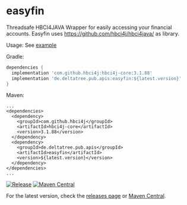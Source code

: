 # easyfin
Threadsafe HBCI4JAVA Wrapper for easily accessing your financial accounts. Easyfin uses https://github.com/hbci4j/hbci4java/ as library.

Usage:
See [example](https://github.com/deltatree/easyfin/blob/master/src/test/java/de/deltatree/pub/apis/easyfin/UsageExample.java)

Gradle:
```gradle
dependencies {
  implementation 'com.github.hbci4j:hbci4j-core:3.1.88'
  implementation 'de.deltatree.pub.apis:easyfin:${latest.version}'
}
```

Maven:
```maven
...
<dependencies>
  <dependency>
    <groupId>com.github.hbci4j</groupId>
    <artifactId>hbci4j-core</artifactId>
    <version>3.1.88</version>
  </dependency>
  <dependency>
    <groupId>de.deltatree.pub.apis</groupId>
    <artifactId>easyfin</artifactId>
    <version>${latest.version}</version>
  </dependency>
</dependencies>
...
```

[![Release](https://img.shields.io/github/v/release/deltatree/easyfin)](https://github.com/deltatree/easyfin/releases)
[![Maven Central](https://img.shields.io/maven-central/v/de.deltatree.pub.apis/easyfin)](https://central.sonatype.com/artifact/de.deltatree.pub.apis/easyfin)

For the latest version, check the [releases page](https://github.com/deltatree/easyfin/releases) or [Maven Central](https://central.sonatype.com/artifact/de.deltatree.pub.apis/easyfin).
